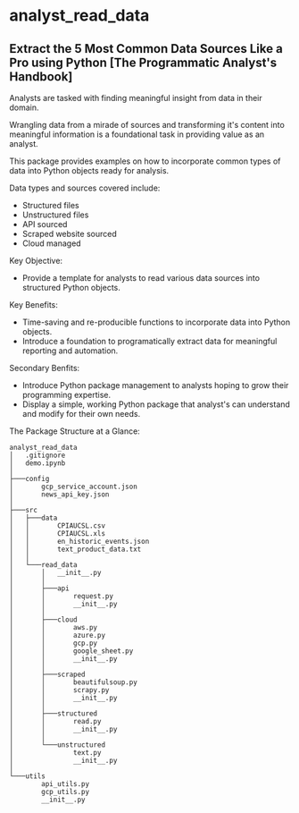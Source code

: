# analyst_read_data
## Extract the 5 Most Common Data Sources Like a Pro using Python [The Programmatic Analyst's Handbook]

Analysts are tasked with finding meaningful insight from data in their domain.

Wrangling data from a mirade of sources and transforming it's content into meaningful information is a foundational task in providing value as an analyst.

This package provides examples on how to incorporate common types of data into Python objects ready for analysis.

Data types and sources covered include:

* Structured files
* Unstructured files
* API sourced
* Scraped website sourced
* Cloud managed

Key Objective:

* Provide a template for analysts to read various data sources into structured Python objects.

Key Benefits:

* Time-saving and re-producible functions to incorporate data into Python objects.
* Introduce a foundation to programatically extract data for meaningful reporting and automation.

Secondary Benfits:

* Introduce Python package management to analysts hoping to grow their programming expertise.
* Display a simple, working Python package that analyst's can understand and modify for their own needs.

The Package Structure at a Glance:
```
analyst_read_data
│   .gitignore
│   demo.ipynb
│
├───config
│       gcp_service_account.json
│       news_api_key.json
│
├───src
│   ├───data
│   │       CPIAUCSL.csv
│   │       CPIAUCSL.xls
│   │       en_historic_events.json
│   │       text_product_data.txt
│   │
│   └───read_data
│       │   __init__.py
│       │
│       ├───api
│       │       request.py
│       │       __init__.py
│       │
│       ├───cloud
│       │       aws.py
│       │       azure.py
│       │       gcp.py
│       │       google_sheet.py
│       │       __init__.py
│       │
│       ├───scraped
│       │       beautifulsoup.py
│       │       scrapy.py
│       │       __init__.py
│       │
│       ├───structured
│       │       read.py
│       │       __init__.py
│       │
│       └───unstructured
│               text.py
│               __init__.py
│
└───utils
        api_utils.py
        gcp_utils.py
        __init__.py
```